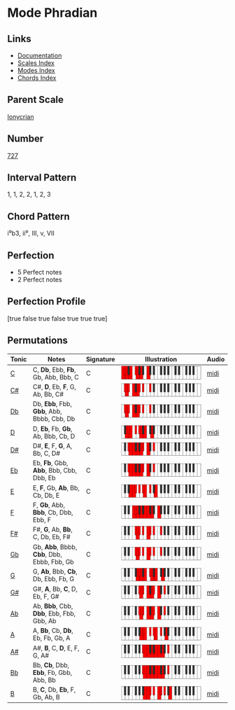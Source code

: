 # Mode Phradian

## Links

- [Documentation](README.md)
- [Scales Index](Scales.md)
- [Modes Index](Modes.md)
- [Chords Index](Chords.md)

## Parent Scale

[Ionycrian](ScaleIonycrian.md)

## Number

[727](https://ianring.com/musictheory/scales/727)

## Interval Pattern

1, 1, 2, 2, 1, 2, 3

## Chord Pattern

i⁰b3, ii⁰, III, v, VII

## Perfection

- 5 Perfect notes
- 2 Perfect notes

## Perfection Profile

[true false true false true true true]

## Permutations

| Tonic | Notes | Signature | Illustration | Audio |
|-------|-------|-----------|--------------|-------|
| [C](ModeCNaturalPhradian.md) | C, **Db**, Ebb, **Fb**, Gb, Abb, Bbb, C | C | ![CNaturalPhradian](ModeCNaturalPhradian.png) | [midi](https://github.com/edipermadi/music/blob/main/docs/ModeCNaturalPhradian.mid?raw=true) |
| [C#](ModeCSharpPhradian.md) | C#, **D**, Eb, **F**, G, Ab, Bb, C# | C | ![CSharpPhradian](ModeCSharpPhradian.png) | [midi](https://github.com/edipermadi/music/blob/main/docs/ModeCSharpPhradian.mid?raw=true) |
| [Db](ModeDFlatPhradian.md) | Db, **Ebb**, Fbb, **Gbb**, Abb, Bbbb, Cbb, Db | C | ![DFlatPhradian](ModeDFlatPhradian.png) | [midi](https://github.com/edipermadi/music/blob/main/docs/ModeDFlatPhradian.mid?raw=true) |
| [D](ModeDNaturalPhradian.md) | D, **Eb**, Fb, **Gb**, Ab, Bbb, Cb, D | C | ![DNaturalPhradian](ModeDNaturalPhradian.png) | [midi](https://github.com/edipermadi/music/blob/main/docs/ModeDNaturalPhradian.mid?raw=true) |
| [D#](ModeDSharpPhradian.md) | D#, **E**, F, **G**, A, Bb, C, D# | C | ![DSharpPhradian](ModeDSharpPhradian.png) | [midi](https://github.com/edipermadi/music/blob/main/docs/ModeDSharpPhradian.mid?raw=true) |
| [Eb](ModeEFlatPhradian.md) | Eb, **Fb**, Gbb, **Abb**, Bbb, Cbb, Dbb, Eb | C | ![EFlatPhradian](ModeEFlatPhradian.png) | [midi](https://github.com/edipermadi/music/blob/main/docs/ModeEFlatPhradian.mid?raw=true) |
| [E](ModeENaturalPhradian.md) | E, **F**, Gb, **Ab**, Bb, Cb, Db, E | C | ![ENaturalPhradian](ModeENaturalPhradian.png) | [midi](https://github.com/edipermadi/music/blob/main/docs/ModeENaturalPhradian.mid?raw=true) |
| [F](ModeFNaturalPhradian.md) | F, **Gb**, Abb, **Bbb**, Cb, Dbb, Ebb, F | C | ![FNaturalPhradian](ModeFNaturalPhradian.png) | [midi](https://github.com/edipermadi/music/blob/main/docs/ModeFNaturalPhradian.mid?raw=true) |
| [F#](ModeFSharpPhradian.md) | F#, **G**, Ab, **Bb**, C, Db, Eb, F# | C | ![FSharpPhradian](ModeFSharpPhradian.png) | [midi](https://github.com/edipermadi/music/blob/main/docs/ModeFSharpPhradian.mid?raw=true) |
| [Gb](ModeGFlatPhradian.md) | Gb, **Abb**, Bbbb, **Cbb**, Dbb, Ebbb, Fbb, Gb | C | ![GFlatPhradian](ModeGFlatPhradian.png) | [midi](https://github.com/edipermadi/music/blob/main/docs/ModeGFlatPhradian.mid?raw=true) |
| [G](ModeGNaturalPhradian.md) | G, **Ab**, Bbb, **Cb**, Db, Ebb, Fb, G | C | ![GNaturalPhradian](ModeGNaturalPhradian.png) | [midi](https://github.com/edipermadi/music/blob/main/docs/ModeGNaturalPhradian.mid?raw=true) |
| [G#](ModeGSharpPhradian.md) | G#, **A**, Bb, **C**, D, Eb, F, G# | C | ![GSharpPhradian](ModeGSharpPhradian.png) | [midi](https://github.com/edipermadi/music/blob/main/docs/ModeGSharpPhradian.mid?raw=true) |
| [Ab](ModeAFlatPhradian.md) | Ab, **Bbb**, Cbb, **Dbb**, Ebb, Fbb, Gbb, Ab | C | ![AFlatPhradian](ModeAFlatPhradian.png) | [midi](https://github.com/edipermadi/music/blob/main/docs/ModeAFlatPhradian.mid?raw=true) |
| [A](ModeANaturalPhradian.md) | A, **Bb**, Cb, **Db**, Eb, Fb, Gb, A | C | ![ANaturalPhradian](ModeANaturalPhradian.png) | [midi](https://github.com/edipermadi/music/blob/main/docs/ModeANaturalPhradian.mid?raw=true) |
| [A#](ModeASharpPhradian.md) | A#, **B**, C, **D**, E, F, G, A# | C | ![ASharpPhradian](ModeASharpPhradian.png) | [midi](https://github.com/edipermadi/music/blob/main/docs/ModeASharpPhradian.mid?raw=true) |
| [Bb](ModeBFlatPhradian.md) | Bb, **Cb**, Dbb, **Ebb**, Fb, Gbb, Abb, Bb | C | ![BFlatPhradian](ModeBFlatPhradian.png) | [midi](https://github.com/edipermadi/music/blob/main/docs/ModeBFlatPhradian.mid?raw=true) |
| [B](ModeBNaturalPhradian.md) | B, **C**, Db, **Eb**, F, Gb, Ab, B | C | ![BNaturalPhradian](ModeBNaturalPhradian.png) | [midi](https://github.com/edipermadi/music/blob/main/docs/ModeBNaturalPhradian.mid?raw=true) |
